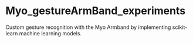 # Myo_gestureArmBand_experiments

Custom gesture recognition with the Myo Armband by implementing scikit-learn machine learning models. 
